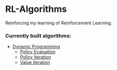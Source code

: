 # RL-Algorithms

Reinforcing *my* learning of Reinforcement Learning.

### Currently built algorithms:
* [Dynamic Programming](https://github.com/abpalmarini/RL-Algorithms/blob/master/dynamic_programming/dynamic_programming_gridworld.ipynb)
    - [Policy Evaluation](https://github.com/abpalmarini/RL-Algorithms/blob/master/dynamic_programming/dynamic_programming_gridworld.ipynb)
    - [Policy Iteration](https://github.com/abpalmarini/RL-Algorithms/blob/master/dynamic_programming/dynamic_programming_gridworld.ipynb)
    - [Value Iteration](https://github.com/abpalmarini/RL-Algorithms/blob/master/dynamic_programming/dynamic_programming_gridworld.ipynb)
